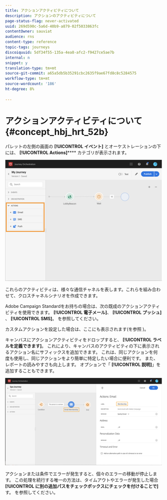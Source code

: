 ```yaml
---
title: アクションアクティビティについて
description: アクションのアクティビティについて
page-status-flag: never-activated
uuid: 269d590c-5a6d-40b9-a879-02f5033863fc
contentOwner: sauviat
audience: rns
content-type: reference
topic-tags: journeys
discoiquuid: 5df34f55-135a-4ea8-afc2-f9427ce5ae7b
internal: n
snippet: y
translation-type: tm+mt
source-git-commit: a65a5db5b35291cbc2635f9ae67fd8c8c5284575
workflow-type: tm+mt
source-wordcount: '186'
ht-degree: 8%

---
```



# アクションアクティビティについて {#concept_hbj_hrt_52b}

パレットの左側の画面の **[!UICONTROL イベント]** とオーケストレーションの下には、 **[!UICONTROL Actions]****** カテゴリが表示されます。

![](../assets/journey58.png)

これらのアクティビティは、様々な通信チャネルを表します。これらを組み合わせて、クロスチャネルシナリオを作成できます。

Adobe Campaign Standardをお持ちの場合は、次の既成のアクションアクティビティを使用できます。 **[!UICONTROL 電子メール]**、 **[!UICONTROL プッシュ]** 、 **[!UICONTROL SMS]**。 [](../building-journeys/using-adobe-campaign-actions.md) を参照してください。

カスタムアクションを設定した場合は、ここにも表示されます(を参照 [](../building-journeys/using-custom-actions.md))。

キャンバスにアクションアクティビティをドロップすると、 **[!UICONTROL ラベルを定義できます]**。 これにより、キャンバスのアクティビティの下に表示されるアクション名にサフィックスを追加できます。 これは、同じアクションを何度も使用し、同じアクションをより簡単に特定したい場合に便利です。 また、レポートの読みやすさも向上します。 オプションで「 **[!UICONTROL 説明]**」を追加することもできます。

![](../assets/journey59bis.png)

アクションまたは条件でエラーが発生すると、個々のエラーの移動が停止します。 この処理を続行する唯一の方法は、タイムアウトやエラーが発生した場合 **[!UICONTROL に別の追加パスをチェックボックスにチェックを付けることで]**&#x200B;す。 [](../building-journeys/using-the-journey-designer.md#paths) を参照してください。
